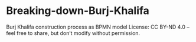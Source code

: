 # Breaking-down-Burj-Khalifa
Burj Khalifa construction process as BPMN model
License: CC BY-ND 4.0 – feel free to share, but don’t modify without permission.

